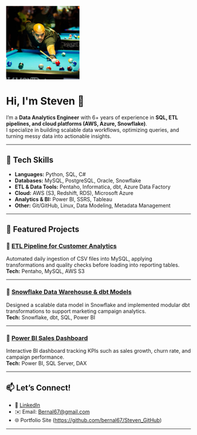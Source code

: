 
<img src="steven.jpg" width="200" height="200">

# Hi, I'm Steven 👋

I’m a **Data Analytics Engineer** with 6+ years of experience in **SQL, ETL pipelines, and cloud platforms (AWS, Azure, Snowflake)**.  
I specialize in building scalable data workflows, optimizing queries, and turning messy data into actionable insights.

---

## 🔧 Tech Skills

- **Languages:** Python, SQL, C#
- **Databases:** MySQL, PostgreSQL, Oracle, Snowflake
- **ETL & Data Tools:** Pentaho, Informatica, dbt, Azure Data Factory
- **Cloud:** AWS (S3, Redshift, RDS), Microsoft Azure
- **Analytics & BI:** Power BI, SSRS, Tableau
- **Other:** Git/GitHub, Linux, Data Modeling, Metadata Management

---

## 📂 Featured Projects

### 🔹 [ETL Pipeline for Customer Analytics](https://github.com/bernal67/Customer_Order_ETL)
Automated daily ingestion of CSV files into MySQL, applying transformations and quality checks before loading into reporting tables.  
**Tech:** Pentaho, MySQL, AWS S3

---

### 🔹 [Snowflake Data Warehouse & dbt Models](https://github.com/bernal67/Snowflake_DBT)
Designed a scalable data model in Snowflake and implemented modular dbt transformations to support marketing campaign analytics.  
**Tech:** Snowflake, dbt, SQL, Power BI

---

### 🔹 [Power BI Sales Dashboard](https://github.com/bernal67/Power_BI_Sales_Dashboard)
Interactive BI dashboard tracking KPIs such as sales growth, churn rate, and campaign performance.  
**Tech:** Power BI, SQL Server, DAX

---

## 📫 Let’s Connect!

- 💼 [LinkedIn](https://www.linkedin.com/in/stevenbernal67/)  
- ✉️ Email: Bernal67@gmail.com  
- 🌐 Portfolio Site (https://github.com/bernal67/Steven_GitHub)

---
